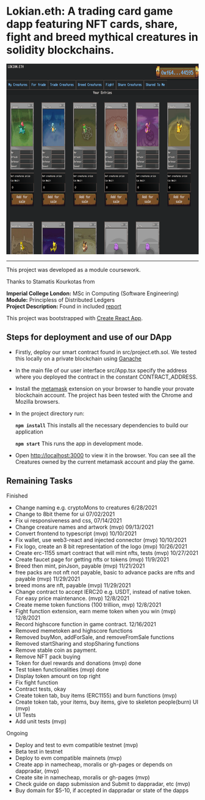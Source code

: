 # Lokian.eth: A trading card game dapp featuring NFT cards, share, fight and breed mythical creatures in solidity blockchains.

 <img src="./screenshots/project.eth.ss2.png" alt="" width="1000em" height="500em">

***

This project was developed as a module coursework.

Thanks to Stamatis Kourkotas from

**Imperial College London:** MSc in Computing (Software Engineering)<br />
**Module:** Principless of Distributed Ledgers<br />
**Project Description:** Found in included [report](./report.pdf)<br />

This project was bootstrapped with [Create React App](https://github.com/facebook/create-react-app).

## Steps for deployment and use of our DApp

- Firstly, deploy our smart contract found in src/project.eth.sol. We tested this locally on a private blockchain using [Ganache](https://www.trufflesuite.com/ganache)
- In the main file of our user interface src/App.tsx specify the address where you deployed the contract in the constant CONTRACT_ADDRESS.
- Install the [metamask](https://metamask.io/) extension on your browser to handle your provate blockchain account. The project has been tested with the Chrome and Mozilla browsers.
- In the project directory run:

    **`npm install`** This installs all the necessary dependencies to build our application
    
    **`npm start`** This runs the app in development mode.<br />

- Open [http://localhost:3000](http://localhost:3000) to view it in the browser. You can see all the Creatures owned by the current metamask account and play the game.

## Remaining Tasks

Finished
- Change naming e.g. cryptoMons to creatures 6/28/2021
- Change to 8bit theme for ui 07/02/2021
- Fix ui responsiveness and css, 07/14/2021
- Change creature names and artwork (mvp) 09/13/2021
- Convert frontend to typescript (mvp) 10/10/2021
- Fix wallet, use web3-react and injected connector (mvp) 10/10/2021
- Fix logo, create an 8 bit representation of the logo (mvp) 10/26/2021
- Create erc-1155 smart contract that will mint nfts, tests (mvp) 10/27/2021
- Create faucet page for getting nfts or tokens (mvp) 11/9/2021
- Breed then mint, pinJson, payable (mvp) 11/21/2021
- free packs are not nft not payable, basic to advance packs are nfts and payable (mvp) 11/29/2021
- breed mons are nft, payable (mvp) 11/29/2021
- Change contract to accept IERC20 e.g. USDT, instead of native token. For easy price maintenance. (mvp)  12/8/2021
- Create meme token functions (100 trillion, mvp) 12/8/2021
- Fight function extension, earn meme token when you win (mvp) 12/8/2021
- Record highscore function in game contract. 12/16/2021
- Removed memetoken and highscore functions
- Removed buyMon, addForSale, and removeFromSale functions
- Removed startSharing and stopSharing functions
- Remove stable coin as payment.
- Remove NFT pack buying
- Token for duel rewards and donations (mvp) done
- Test token functionalities (mvp) done
- Display token amount on top right
- Fix fight function
- Contract tests, okay
- Create token tab, buy items (ERC1155) and burn functions (mvp)
- Create token tab, your items, buy items, give to skeleton people(burn) UI (mvp)
- UI Tests
- Add unit tests (mvp)

Ongoing
- Deploy and test to evm compatible testnet (mvp)
- Beta test in testnet
- Deploy to evm compatible mainnets (mvp)
- Create app in namecheap, moralis or gh-pages or depends on dappradar, (mvp)
- Create site in namecheap, moralis or gh-pages (mvp)
- Check guide on dapp submission and Submit to dappradar, etc (mvp)
- Buy domain for $5-10, if accepted in dappradar or state of the dapps






